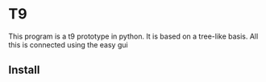 # T9
This program is a t9 prototype in python. It is based on a tree-like basis. All this is connected using the easy gui
## Install
